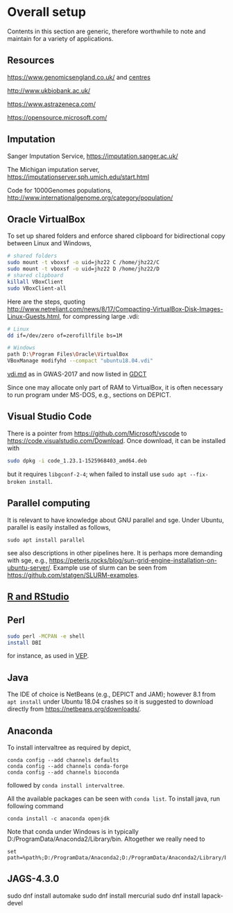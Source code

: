 # Overall setup

Contents in this section are generic, therefore worthwhile to note and maintain for a variety of applications.

## Resources

https://www.genomicsengland.co.uk/ and [centres](https://www.genomicsengland.co.uk/taking-part/genomic-medicine-centres/)

http://www.ukbiobank.ac.uk/

https://www.astrazeneca.com/

https://opensource.microsoft.com/

## Imputation

Sanger Imputation Service, https://imputation.sanger.ac.uk/

The Michigan imputation server, https://imputationserver.sph.umich.edu/start.html

Code for 1000Genomes populations, http://www.internationalgenome.org/category/population/

## Oracle VirtualBox

To set up shared folders and enforce shared clipboard for bidirectional copy between Linux and Windows,
```bash
# shared folders
sudo mount -t vboxsf -o uid=jhz22 C /home/jhz22/C
sudo mount -t vboxsf -o uid=jhz22 D /home/jhz22/D
# shared clipboard
killall VBoxClient
sudo VBoxClient-all
```
Here are the steps, quoting http://www.netreliant.com/news/8/17/Compacting-VirtualBox-Disk-Images-Linux-Guests.html, for compressing large .vdi:
```bash
# Linux
dd if=/dev/zero of=zerofillfile bs=1M

# Windows
path D:\Program Files\Oracle\VirtualBox
VBoxManage modifyhd --compact "ubuntu18.04.vdi"
```

[vdi.md](https://github.com/jinghuazhao/GDCT/blob/master/vdi.md) as in GWAS-2017 and now listed in [GDCT](https://github.com/jinghuazhao/GDCT)

Since one may allocate only part of RAM to VirtualBox, it is often necessary to run program under MS-DOS, e.g., sections on DEPICT.

## Visual Studio Code

There is a pointer from https://github.com/Microsoft/vscode to https://code.visualstudio.com/Download. Once download, it can be installed with
```bash
sudo dpkg -i code_1.23.1-1525968403_amd64.deb
```
but it requires `libgconf-2-4`; when failed to install use `sudo apt --fix-broken install`.

## Parallel computing

It is relevant to have knowledge about GNU parallel and sge. Under Ubuntu, parallel is easily installed as follows,
```{bash}
sudo apt install parallel
```
see also descriptions in other pipelines here. It is perhaps more demanding with sge, e.g., https://peteris.rocks/blog/sun-grid-engine-installation-on-ubuntu-server/.
Example use of slurm can be seen from https://github.com/statgen/SLURM-examples.

## [R and RStudio](../R)

## Perl
```bash
sudo perl -MCPAN -e shell
install DBI
```
for instance, as used in [VEP](../VEP).

## Java

The IDE of choice is NetBeans (e.g., DEPICT and JAM); however 8.1 from `apt install` under Ubuntu 18.04 crashes
so it is suggested to download directly from https://netbeans.org/downloads/.

## Anaconda

To install intervaltree as required by depict,
```
conda config --add channels defaults
conda config --add channels conda-forge
conda config --add channels bioconda
```
followed by `conda install intervaltree`.

All the available packages can be seen with `conda list`. To install java, run following command
```
conda install -c anaconda openjdk
```
Note that conda under Windows is in typically D:/ProgramData/Anaconda2/Library/bin. Altogether we really need to
```
set path=%path%;D:/ProgramData/Anaconda2;D:/ProgramData/Anaconda2/Library/bin
```

## JAGS-4.3.0

sudo dnf install automake
sudo dnf install mercurial
sudo dnf install lapack-devel
